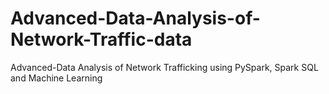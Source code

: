 # Advanced-Data-Analysis-of-Network-Traffic-data
Advanced-Data Analysis of Network Trafficking using PySpark, Spark SQL and Machine Learning
